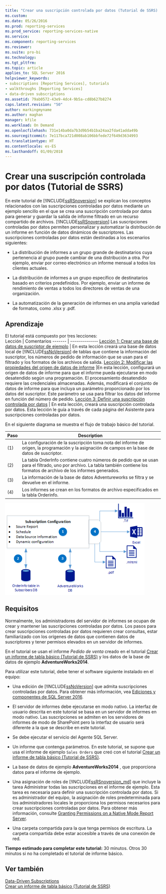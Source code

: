 ```yaml
---
title: "Crear una suscripción controlada por datos (Tutorial de SSRS) | Microsoft Docs"
ms.custom: 
ms.date: 05/26/2016
ms.prod: reporting-services
ms.prod_service: reporting-services-native
ms.service: 
ms.component: reporting-services
ms.reviewer: 
ms.suite: pro-bi
ms.technology: 
ms.tgt_pltfrm: 
ms.topic: article
applies_to: SQL Server 2016
helpviewer_keywords:
- subscriptions [Reporting Services], tutorials
- walkthroughs [Reporting Services]
- data-driven subscriptions
ms.assetid: 79ab0572-43e9-4dc4-9b5a-cd8b627b8274
caps.latest.revision: "50"
author: markingmyname
ms.author: maghan
manager: kfile
ms.workload: On Demand
ms.openlocfilehash: 731e14ba0da7b3d9b54b1ba24aa2fda41adda49b
ms.sourcegitcommit: 7e117bca721d008ab106bbfede72f649d3634993
ms.translationtype: HT
ms.contentlocale: es-ES
ms.lasthandoff: 01/09/2018
---
```

# <a name="create-a-data-driven-subscription-ssrs-tutorial"></a>Crear una suscripción controlada por datos (Tutorial de SSRS)
En este tutorial de [!INCLUDE[ssRSnoversion](../includes/ssrsnoversion-md.md)] se explican los conceptos relacionados con las suscripciones controladas por datos mediante un ejemplo sencillo en el que se crea una suscripción controlada por datos para generar y guardar la salida de informe filtrado en un recurso compartido de archivos. 
[!INCLUDE[ssRSnoversion](../includes/ssrsnoversion-md.md)] Las suscripciones controladas por datos permiten personalizar y automatizar la distribución de un informe en función de datos dinámicos de suscriptores. Las suscripciones controladas por datos están destinadas a los escenarios siguientes:  
  
-   La distribución de informes a un grupo grande de destinatarios cuya pertenencia al grupo puede cambiar de una distribución a otra. Por ejemplo, enviar por correo electrónico un informe mensual a todos los clientes actuales.  
  
-   La distribución de informes a un grupo específico de destinatarios basado en criterios predefinidos. Por ejemplo, enviar un informe de rendimiento de ventas a todos los directores de ventas de una organización.
+ La automatización de la generación de informes en una amplia variedad de formatos, como .xlsx y .pdf.  
  
## <a name="what-you-will-learn"></a>Aprendizaje  
 El tutorial está compuesto por tres lecciones:  
 Lección | Comentarios
 ------- | --------------
 [Lección 1: Crear una base de datos de suscriptor de ejemplo](../reporting-services/lesson-1-creating-a-sample-subscriber-database.md) | En esta lección creará una base de datos local de [!INCLUDE[ssNoVersion](../includes/ssnoversion-md.md)] de tablas que contiene la información del suscriptor, los números de pedido de información que se usan para el filtrado y los formatos de los archivos de salida.
[Lección 2: Modificar las propiedades del origen de datos de informe](../reporting-services/lesson-2-modifying-the-report-data-source-properties.md) |En esta lección, configurará un origen de datos de informe para que el informe pueda ejecutarse en modo desatendido según una programación. El procesamiento desatendido requiere las credenciales almacenadas. Además, modificará el conjunto de datos de informe para que incluya un parámetro proporcionado por los datos del suscriptor. Este parámetro se usa para filtrar los datos del informe en función del número de pedido.
 [Lección 3: Definir una suscripción controlada por datos](../reporting-services/lesson-3-defining-a-data-driven-subscription.md) | En esta lección, creará una suscripción controlada por datos. Esta lección le guía a través de cada página del Asistente para suscripciones controladas por datos.

 En el siguiente diagrama se muestra el flujo de trabajo básico del tutorial.

Paso  |Description 
---------|---------
(1)     |  La configuración de la suscripción toma nota del informe de origen, la programación y la asignación de campos en la base de datos de suscriptor.        
(2)     | La tabla OrderInfo contiene cuatro números de pedido que se usan para el filtrado, uno por archivo. La tabla también contiene los formatos de archivo de los informes generados.
(3)     | La información de la base de datos Adventureworks se filtra y se devuelve en el informe. 
(4)     | Los informes se crean en los formatos de archivo especificados en la tabla Orderinfo.

 
 
   ![ssrs_tutorial_datadriven_flow](../reporting-services/media/ssrs-tutorial-datadriven-flow.png) 
  
## <a name="requirements"></a>Requisitos  
Normalmente, los administradores del servidor de informes se ocupan de crear y mantener las suscripciones controladas por datos. Los pasos para crear suscripciones controladas por datos requieren crear consultas, estar familiarizado con los orígenes de datos que contienen datos de suscriptores y tener permisos elevados en un servidor de informes.  
  
En el tutorial se usan el informe *Pedido de venta* creado en el tutorial [Crear un informe de tabla básico &#40;Tutorial de SSRS&#41;](../reporting-services/create-a-basic-table-report-ssrs-tutorial.md) y los datos de la base de datos de ejemplo **AdventureWorks2014**.  
  
Para utilizar este tutorial, debe tener el software siguiente instalado en el equipo:  
  
-   Una edición de [!INCLUDE[ssNoVersion](../includes/ssnoversion-md.md)] que admita suscripciones controladas por datos. Para obtener más información, vea [Ediciones y componentes de SQL Server 2016](../sql-server/editions-and-components-of-sql-server-2016.md).  
  
-   El servidor de informes debe ejecutarse en modo nativo. La interfaz de usuario descrita en este tutorial se basa en un servidor de informes en modo nativo. Las suscripciones se admiten en los servidores de informes de modo de SharePoint pero la interfaz de usuario será diferente a la que se describe en este tutorial.  
  
-   Se debe ejecutar el servicio del Agente SQL Server.  
  
-   Un informe que contenga parámetros. En este tutorial, se supone que usa el informe de ejemplo `Sales Orders` que creó con el tutorial [Crear un informe de tabla básico &#40;Tutorial de SSRS&#41;](../reporting-services/create-a-basic-table-report-ssrs-tutorial.md).  
  
-   La base de datos de ejemplo **AdventureWorks2014** , que proporciona datos para el informe de ejemplo.  
  
-   Una asignación de roles de [!INCLUDE[ssRSnoversion_md](../includes/ssrsnoversion-md.md)] que incluye la tarea Administrar todas las suscripciones en el informe de ejemplo. Esta tarea es necesaria para definir una suscripción controlada por datos. Si es administrador del equipo, la asignación de roles predeterminada para los administradores locales le proporciona los permisos necesarios para crear suscripciones controladas por datos. Para obtener más información, consulte [Granting Permissions on a Native Mode Report Server](../reporting-services/security/granting-permissions-on-a-native-mode-report-server.md).  
  
-   Una carpeta compartida para la que tenga permisos de escritura. La carpeta compartida debe estar accesible a través de una conexión de red.  
  
**Tiempo estimado para completar este tutorial:** 30 minutos. Otros 30 minutos si no ha completado el tutorial de informe básico.  
  
## <a name="see-also"></a>Ver también  
[Data-Driven Subscriptions](../reporting-services/subscriptions/data-driven-subscriptions.md)  
[Crear un informe de tabla básico &#40;Tutorial de SSRS&#41;](../reporting-services/create-a-basic-table-report-ssrs-tutorial.md)
 

